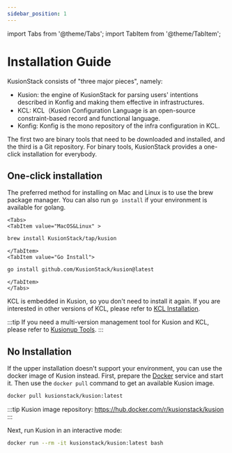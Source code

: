 ```yaml
---
sidebar_position: 1
---
```

import Tabs from '@theme/Tabs';
import TabItem from '@theme/TabItem';

# Installation Guide

KusionStack consists of "three major pieces", namely:

- Kusion: the engine of KusionStack for parsing users' intentions described in Konfig and making them effective in infrastructures.
- KCL: KCL（Kusion Configuration Language is an open-source constraint-based record and functional language.
- Konfig: Konfig is the mono repository of the infra configuration in KCL.

The first two are binary tools that need to be downloaded and installed, and the third is a Git repository. 
For binary tools, KusionStack provides a one-click installation for everybody.

## One-click installation

The preferred method for installing on Mac and Linux is to use the brew package manager.
You can also run `go install` if your environment is available for golang.

```mdx-code-block
<Tabs>
<TabItem value="MacOS&Linux" >
```

```bash
brew install KusionStack/tap/kusion
```

```mdx-code-block
</TabItem>
<TabItem value="Go Install">
```

```bash
go install github.com/KusionStack/kusion@latest
```

```mdx-code-block
</TabItem>
</Tabs>
```

KCL is embedded in Kusion, so you don't need to install it again. If you are interested in other versions of KCL, please refer to [KCL Installation](https://kcl-lang.io/docs/user_docs/getting-started/install/).

:::tip
If you need a multi-version management tool for Kusion and KCL, please refer to [Kusionup Tools](/docs/reference/cli/kusionup/).
:::
## No Installation

If the upper installation doesn't support your environment, you can use the docker image of Kusion instead. First, prepare the [Docker](https://www.docker.com/) service and start it. Then use the `docker pull` command to get an available Kusion image.

```bash
docker pull kusionstack/kusion:latest
```

:::tip
Kusion image repository: https://hub.docker.com/r/kusionstack/kusion
:::

Next, run Kusion in an interactive mode:

```bash
docker run --rm -it kusionstack/kusion:latest bash
```
